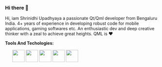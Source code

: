 ### Hi there 👋


Hi, iam Shrinidhi Upadhyaya a passionate Qt/Qml developer from Bengaluru India. 4+ years of experience in developing robust code for mobile applications, gaming softwares etc. An enthusiastic dev and deep creative thinker with a zeal to achieve great heights. QML is ❤️ 

**Tools And Techologies:**
<ul> 
<img src=https://user-images.githubusercontent.com/8769408/117580060-99565900-b113-11eb-929c-7ed800149977.png height="40" width ="40">
<img src=https://user-images.githubusercontent.com/8769408/117580061-9bb8b300-b113-11eb-9e71-49623254be61.png height="40" width ="40">
<img src=https://user-images.githubusercontent.com/8769408/117580064-9ce9e000-b113-11eb-8c1f-ce38ccd2b161.png height="40" width ="40">
<img src=https://user-images.githubusercontent.com/8769408/117580065-9e1b0d00-b113-11eb-8328-52c6306d6db1.png height="40" width ="40">
<img src=https://user-images.githubusercontent.com/8769408/117580067-9f4c3a00-b113-11eb-98eb-e4a105a4558a.png height="40" width ="40">
</ul>

<!--
**ShrinidhiUpadhyaya/ShrinidhiUpadhyaya** is a ✨ _special_ ✨ repository because its `README.md` (this file) appears on your GitHub profile.

Here are some ideas to get you started:

- 🔭 I’m currently working on ...
- 🌱 I’m currently learning ...
- 👯 I’m looking to collaborate on ...
- 🤔 I’m looking for help with ...
- 💬 Ask me about ...
- 📫 How to reach me: ...
- 😄 Pronouns: ...
- ⚡ Fun fact: ...
-->
